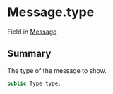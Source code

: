 # Message.type

Field in [Message](/docs/api/csharp/yarn.unity.attributes.messageboxattribute.message.md)

## Summary


The type of the message to show.


```csharp
public Type type;
```

